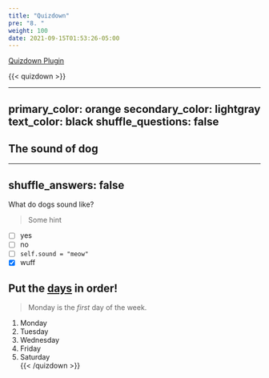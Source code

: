 ```yaml
---
title: "Quizdown"
pre: "8. "
weight: 100
date: 2021-09-15T01:53:26-05:00
---
```


[Quizdown Plugin](https://github.com/bonartm/hugo-quiz)

{{< quizdown >}}

---
primary_color: orange
secondary_color: lightgray
text_color: black
shuffle_questions: false
---

## The sound of dog

---
shuffle_answers: false
---

What do dogs sound like?

> Some hint

- [ ] yes
- [ ] no
- [ ] `self.sound = "meow"`
- [x] wuff

## Put the [days](https://en.wikipedia.org/wiki/Day) in order!

> Monday is the *first* day of the week.

1. Monday
2. Tuesday
3. Wednesday
4. Friday
5. Saturday  
{{< /quizdown >}}